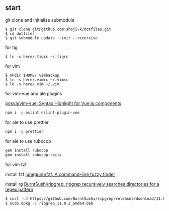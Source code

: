 ## start

git clone and initialize submodule

```
$ git clone git@github.com:shoji-k/dotfiles.git
$ cd dotfiles
$ git submodule update --init --recursive
```

for tig

```
$ ln -s here/.tigrc ~/.tigrc
```

for vim

```
$ mkdir $HOME/.vimbackup
$ ln -s here/.vimrc ~/.vimrc
$ ln -s here/.vim ~/.vim
```

for vim-vue and ale plugins

[posva/vim\-vue: Syntax Highlight for Vue\.js components](https://github.com/posva/vim-vue#integration-with-syntastic-or-ale)

```bash
npm i -g eslint eslint-plugin-vue
```

for ale to use prettier

```bash
npm i -g prettier
```

for ale to use rubocop

```bash
gem install rubocop
gem install rubocop-rails
```

for vim fzf

install fzf
[junegunn/fzf: A command\-line fuzzy finder](https://github.com/junegunn/fzf)

install rg
[BurntSushi/ripgrep: ripgrep recursively searches directories for a regex pattern](https://github.com/BurntSushi/ripgrep)

```bash
$ curl -LO https://github.com/BurntSushi/ripgrep/releases/download/11.0.2/ripgrep_11.0.2_amd64.deb
$ sudo dpkg -i ripgrep_11.0.2_amd64.deb
```
